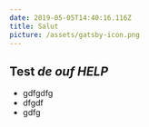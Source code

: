 ```yaml
---
date: 2019-05-05T14:40:16.116Z
title: Salut
picture: /assets/gatsby-icon.png
---
```

## **Test _de ouf HELP_**

* gdfgdfg
* dfgdf
* gdfg

